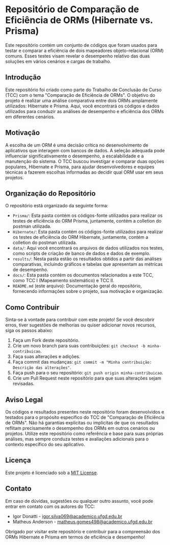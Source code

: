 # Repositório de Comparação de Eficiência de ORMs (Hibernate vs. Prisma)

Este repositório contém um conjunto de códigos que foram usados para testar e comparar a eficiência de dois mapeadores objeto-relacional (ORM) comuns. Esses testes visam revelar o desempenho relativo das duas soluções em vários cenários e cargas de trabalho.

## Introdução

Este repositório foi criado como parte do Trabalho de Conclusão de Curso (TCC) com o tema "Comparação de Eficiência de ORMs". O objetivo do projeto é realizar uma análise comparativa entre dois ORMs amplamente utilizados: Hibernate e Prisma. Aqui, você encontrará os códigos e dados utilizados para conduzir as análises de desempenho e eficiência dos ORMs em diferentes cenários.

## Motivação

A escolha de um ORM é uma decisão crítica no desenvolvimento de aplicativos que interagem com bancos de dados. A seleção adequada pode influenciar significativamente o desempenho, a escalabilidade e a manutenção do sistema. O TCC buscou investigar e comparar duas opções populares, Hibernate e Prisma, para ajudar desenvolvedores e equipes técnicas a fazerem escolhas informadas ao decidir qual ORM usar em seus projetos.

## Organização do Repositório

O repositório está organizado da seguinte forma:

- `Prisma/`: Esta pasta contém os códigos-fonte utilizados para realizar os testes de eficiência do ORM Prisma, juntamente, contém a colletion do postman utilizada.
- `Hibernate/`: Esta pasta contém os códigos-fonte utilizados para realizar os testes de eficiência do ORM Hibernate, juntamente, contém a colletion do postman utilizada.
- `data/`: Aqui você encontrará os arquivos de dados utilizados nos testes, como scripts de criação de banco de dados e dados de exemplo.
- `results/`: Nesta pasta estão os resultados obtidos a partir das análises comparativas, incluindo gráficos e tabelas que apresentam as métricas de desempenho.
- `docs/`: Esta pasta contém os documentos relacionados a este TCC, como TCC I (Mapeamento sistemático) e TCC II.
- `README.md` (este arquivo): Documentação geral do repositório, fornecendo informações sobre o projeto, sua motivação e organização.

## Como Contribuir

Sinta-se à vontade para contribuir com este projeto! Se você descobrir erros, tiver sugestões de melhorias ou quiser adicionar novos recursos, siga os passos abaixo:

1. Faça um Fork deste repositório.
2. Crie um novo branch para suas contribuições: `git checkout -b minha-contribuicao`.
3. Faça suas alterações e adições.
4. Faça commit das mudanças: `git commit -m "Minha contribuição: Descrição das alterações"`.
5. Faça push para o seu repositório: `git push origin minha-contribuicao`.
6. Crie um Pull Request neste repositório para que suas alterações sejam revisadas.

## Aviso Legal

Os códigos e resultados presentes neste repositório foram desenvolvidos e testados para o propósito específico do TCC de "Comparação de Eficiência de ORMs". Não há garantias explícitas ou implícitas de que os resultados reflitam precisamente o desempenho dos ORMs em outros cenários ou projetos. Utilize este repositório como referência e base para suas próprias análises, mas sempre conduza testes e avaliações adicionais para o contexto específico do seu aplicativo.

## Licença

Este projeto é licenciado sob a [MIT License](LICENSE).

## Contato

Em caso de dúvidas, sugestões ou qualquer outro assunto, você pode entrar em contato com os autores do TCC:

- Igor Donatti - [igor.silva069@academico.ufgd.edu.br](mailto:igor.silva069@academico.ufgd.edu.br)
- Matheus Anderson - [matheus.gomes498@academico.ufgd.edu.br](mailto:matheus.gomes498@academico.ufgd.edu.br)

Obrigado por visitar este repositório e contribuir para a compreensão dos ORMs Hibernate e Prisma em termos de eficiência e desempenho!
